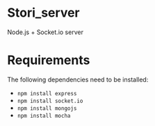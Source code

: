 # Stori_server 

Node.js + Socket.io server


# Requirements

The following dependencies need to be installed:

* `npm install express`
* `npm install socket.io`
* `npm install mongojs`
* `npm install mocha`
